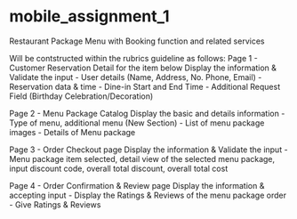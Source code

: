 # mobile_assignment_1
Restaurant Package Menu with Booking function and related services

Will be contstructed within the rubrics guideline as follows:
Page 1 - Customer Reservation Detail for the item below
Display the information & Validate the input 
    - User details (Name, Address, No. Phone, Email)
    - Reservation data & time
    - Dine-in Start and End Time
    - Additional Request Field (Birthday Celebration/Decoration)


Page 2 - Menu Package Catalog
Display the basic and details information
    - Type of menu, additional menu (New Section)
    - List of menu package images
    - Details of Menu package

Page 3 - Order Checkout page 
Display the information & Validate the input 
    - Menu package item selected, detail view of the selected menu package, input discount code,  overall total discount, overall total cost   

Page 4 - Order Confirmation & Review page
Display the information & accepting input
    - Display the Ratings & Reviews of the menu package order 
    - Give Ratings & Reviews 

